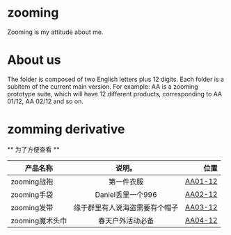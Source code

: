 # zooming
Zooming is my attitude about me.

# About us
The folder is composed of two English letters plus 12 digits. Each folder is a subitem of the current main version. For example: AA is a zooming prototype suite, which will have 12 different products, corresponding to AA 01/12, AA 02/12 and so on.

# zomming derivative
** 为了方便查看 **

|  产品名称 |   说明。       | 位置 |
|----------|:-------------:|------:|
| zooming战袍|  第一件衣服| [AA01-12](AA01-12) |
| zooming手袋|Daniel丢里一个996|[AA02-12](/AA02-12) |
| zooming发带|缘于群里有人说海盗需要有个帽子|[AA03-12](/AA03-12) |
| zooming魔术头巾|春天户外活动必备|[AA04-12](/AA04-12) |